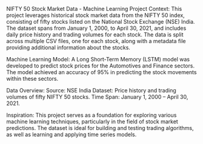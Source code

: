 NIFTY 50 Stock Market Data - Machine Learning Project
Context:
This project leverages historical stock market data from the NIFTY 50 index, consisting of fifty stocks listed on the National Stock Exchange (NSE) India. The dataset spans from January 1, 2000, to April 30, 2021, and includes daily price history and trading volumes for each stock. The data is split across multiple CSV files, one for each stock, along with a metadata file providing additional information about the stocks.

Machine Learning Model:
A Long Short-Term Memory (LSTM) model was developed to predict stock prices for the Automotives and Finance sectors. The model achieved an accuracy of 95% in predicting the stock movements within these sectors.

Data Overview:
Source: NSE India
Dataset: Price history and trading volumes of fifty NIFTY 50 stocks.
Time Span: January 1, 2000 – April 30, 2021.

Inspiration:
This project serves as a foundation for exploring various machine learning techniques, particularly in the field of stock market predictions. The dataset is ideal for building and testing trading algorithms, as well as learning and applying time series models.

